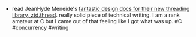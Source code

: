 - read JeanHyde Meneide's [fantastic design docs for their new threading library, ztd.thread](https://ztdthread.readthedocs.io/en/latest/design.html). really solid piece of technical writing. I am a rank amateur at C but I came out of that feeling like I got what was up. #C #concurrency #writing